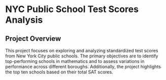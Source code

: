 # NYC Public School Test Scores Analysis

## Project Overview

This project focuses on exploring and analyzing standardized test scores from New York City public schools. The primary objectives are to identify top-performing schools in mathematics and to assess variations in performance across different boroughs. Additionally, the project highlights the top ten schools based on their total SAT scores.
